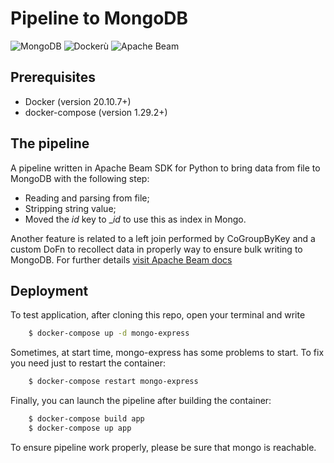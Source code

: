 # **Pipeline to MongoDB**
![MongoDB](https://img.shields.io/badge/MongoDB-%234ea94b.svg?style=for-the-badge&logo=mongodb&logoColor=white)
![Docker](https://img.shields.io/badge/docker-%230db7ed.svg?style=for-the-badge&logo=docker&logoColor=white)ù
![Apache Beam](https://img.shields.io/badge/Apache-Beam-yellowgreen?style=for-the-badge&logo=apache)
## **Prerequisites**
- Docker (version 20.10.7+)
- docker-compose (version 1.29.2+)

## The pipeline

A pipeline written in Apache Beam SDK for Python to bring data from file to MongoDB with the following step:
  - Reading and parsing from file;
  - Stripping string value;
  - Moved the _id_ key to __id_ to use this as index in Mongo.

Another feature is related to a left join performed by CoGroupByKey and a custom DoFn to recollect data in properly way to ensure bulk writing to MongoDB. For further details [visit Apache Beam docs](https://beam.apache.org/documentation/programming-guide/#cogroupbykey)


## **Deployment**

To test application, after cloning this repo, open your terminal and write
```bash
    $ docker-compose up -d mongo-express
```
Sometimes, at start time, mongo-express has some problems to start. To fix you need just to restart the container:
```bash
    $ docker-compose restart mongo-express
```
Finally, you can launch the pipeline after building the container:
```bash
    $ docker-compose build app
    $ docker-compose up app
```
To ensure pipeline work properly, please be sure that mongo is reachable. 
